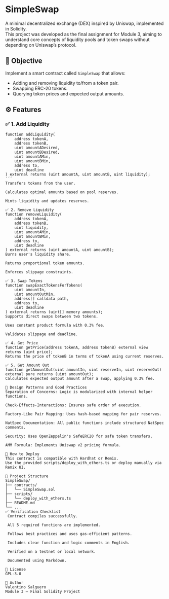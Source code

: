 # SimpleSwap

A minimal decentralized exchange (DEX) inspired by Uniswap, implemented in Solidity.  
This project was developed as the final assignment for Module 3, aiming to understand core concepts of liquidity pools and token swaps without depending on Uniswap’s protocol.

## 🎯 Objective

Implement a smart contract called `SimpleSwap` that allows:
- Adding and removing liquidity to/from a token pair.
- Swapping ERC-20 tokens.
- Querying token prices and expected output amounts.

## ⚙️ Features

### ✅ 1. Add Liquidity

```solidity
function addLiquidity(
    address tokenA,
    address tokenB,
    uint amountADesired,
    uint amountBDesired,
    uint amountAMin,
    uint amountBMin,
    address to,
    uint deadline
) external returns (uint amountA, uint amountB, uint liquidity);
´´´
Transfers tokens from the user.

Calculates optimal amounts based on pool reserves.

Mints liquidity and updates reserves.

✅ 2. Remove Liquidity
function removeLiquidity(
    address tokenA,
    address tokenB,
    uint liquidity,
    uint amountAMin,
    uint amountBMin,
    address to,
    uint deadline
) external returns (uint amountA, uint amountB);
Burns user's liquidity share.

Returns proportional token amounts.

Enforces slippage constraints.

✅ 3. Swap Tokens
function swapExactTokensForTokens(
    uint amountIn,
    uint amountOutMin,
    address[] calldata path,
    address to,
    uint deadline
) external returns (uint[] memory amounts);
Supports direct swaps between two tokens.

Uses constant product formula with 0.3% fee.

Validates slippage and deadline.

✅ 4. Get Price
function getPrice(address tokenA, address tokenB) external view returns (uint price);
Returns the price of tokenB in terms of tokenA using current reserves.

✅ 5. Get Amount Out
function getAmountOut(uint amountIn, uint reserveIn, uint reserveOut) external pure returns (uint amountOut);
Calculates expected output amount after a swap, applying 0.3% fee.

🧠 Design Patterns and Good Practices
Separation of Concerns: Logic is modularized with internal helper functions.

Check-Effects-Interactions: Ensures safe order of execution.

Factory-Like Pair Mapping: Uses hash-based mapping for pair reserves.

NatSpec Documentation: All public functions include structured NatSpec comments.

Security: Uses OpenZeppelin's SafeERC20 for safe token transfers.

AMM Formula: Implements Uniswap v2 pricing formula.

🧪 How to Deploy
This contract is compatible with Hardhat or Remix.
Use the provided scripts/deploy_with_ethers.ts or deploy manually via Remix UI.

📂 Project Structure
SimpleSwap/
├── contracts/
│   └── SimpleSwap.sol
├── scripts/
│   └── deploy_with_ethers.ts
├── README.md
└── ...
✅ Verification Checklist
 Contract compiles successfully.

 All 5 required functions are implemented.

 Follows best practices and uses gas-efficient patterns.

 Includes clear function and logic comments in English.

 Verified on a testnet or local network.

 Documented using Markdown.

📜 License
GPL-3.0

👤 Author
Valentino Salguero
Module 3 – Final Solidity Project
